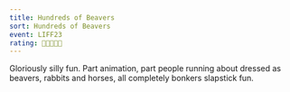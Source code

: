 ```yaml
---
title: Hundreds of Beavers
sort: Hundreds of Beavers
event: LIFF23
rating: 🦫🦫🦫🦫🦫
---
```

Gloriously silly fun. Part animation, part people running about dressed as beavers, rabbits and horses, all completely bonkers slapstick fun.